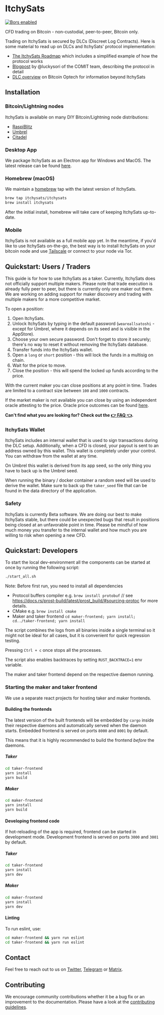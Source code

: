 # ItchySats

[![Bors enabled](https://bors.tech/images/badge_small.svg)](https://app.bors.tech/repositories/39253)

CFD trading on Bitcoin - non-custodial, peer-to-peer, Bitcoin only.

Trading on ItchySats is secured by DLCs (Discreet Log Contracts).
Here is some material to read up on DLCs and ItchySats' protocol implementation:

- [The ItchySats Roadmap](https://itchysats.medium.com/itchysats-roadmap-to-the-most-awesome-bitcoin-dex-464a42bf4881) which includes a simplified example of how the protocol works
- [Blogpost](https://comit.network/blog/2022/01/11/cfd-protocol-explained) by @luckysori of the COMIT team, describing the protocol in detail
- [DLC overview](https://bitcoinops.org/en/topics/discreet-log-contracts/) on Bitcoin Optech for information beyond ItchySats

## Installation

### Bitcoin/Lightning nodes

ItchySats is available on many DIY Bitcoin/Lightning node distributions:

- [RaspiBlitz](https://github.com/rootzoll/raspiblitz#feature-overview)
- [Umbrel](https://getumbrel.com/)
- [Citadel](https://runcitadel.space/)

### Desktop App

We package ItchySats as an Electron app for Windows and MacOS.
The latest release can be found [here](https://github.com/itchysats/itchysats/releases/latest).

### Homebrew (macOS)

We maintain a [homebrew](https://brew.sh/) tap with the latest version of ItchySats.

```sh
brew tap itchysats/itchysats
brew install itchysats
```

After the initial install, homebrew will take care of keeping ItchySats up-to-date.

### Mobile

ItchySats is not available as a full mobile app yet.
In the meantime, if you'd like to use ItchySats on-the-go, the best way is to install ItchySats on your bitcoin node and use
[Tailscale](https://tailscale.com/) or connect to your node via Tor.

## Quickstart: Users / Traders

This guide is for how to use ItchySats as a taker.
Currently, ItchySats does not officially support multiple makers.
Please note that trade execution is already fully peer to peer, but there is currently only one maker out there.
We are working on adding support for maker discovery and trading with multiple makers for a more competitive market.

To open a position:

1. Open ItchySats.
2. Unlock ItchySats by typing in the default password (`weareallsatoshi` - except for Umbrel, where it depends on its seed and is visible in the AppStore).
3. Choose your own secure password. Don't forget to store it securely; there's no way to reset it without removing the ItchySats database.
4. Transfer funds into the ItchySats wallet.
5. Open a `long` or `short` position - this will lock the funds in a multisig on chain.
6. Wait for the price to move.
7. Close the position - this will spend the locked up funds according to the price.

With the current maker you can close positions at any point in time.
Trades are limited to a contract size between `100` and `1000` contracts.

If the market maker is not available you can close by using an independent oracle attesting to the price.
Oracle price outcomes can be found [here](https://outcome.observer/h00.ooo/x/BitMEX/BXBT).

**Can't find what you are looking for? Check out the [👉 FAQ 👈](http://faq.itchysats.network).**

### ItchySats Wallet

ItchySats includes an internal wallet that is used to sign transactions during the DLC setup.
Additionally, when a CFD is closed, your payout is sent to an address owned by this wallet.
This wallet is completely under your control.
You can withdraw from the wallet at any time.

On Umbrel this wallet is derived from its app seed, so the only thing you have to back up is the Umbrel seed.

When running the binary / docker container a random seed will be used to derive the wallet.
Make sure to back up the `taker_seed` file that can be found in the data directory of the application.

### Safety

ItchySats is currently Beta software.
We are doing our best to make ItchySats stable, but there could be unexpected bugs that result in positions being closed at an unfavorable point in time.
Please be mindful of how much money you transfer to the internal wallet and how much you are willing to risk when opening a new CFD.

## Quickstart: Developers

To start the local dev-environment all the components can be started at once by running the following script:

```bash
./start_all.sh
```

Note: Before first run, you need to install all dependencies

- Protocol buffers compiler e.g. `brew install protobuf` // see https://docs.rs/prost-build/latest/prost_build/#sourcing-protoc for more details.
- CMake e.g. `brew install cmake`
- Maker and taker frontend `cd maker-frontend; yarn install; cd../taker-frontend; yarn install`

The script combines the logs from all binaries inside a single terminal so it
might not be ideal for all cases, but it is convenient for quick regression testing.

Pressing `Ctrl + c` once stops all the processes.

The script also enables backtraces by setting `RUST_BACKTRACE=1` env variable.

The maker and taker frontend depend on the respective daemon running.

### Starting the maker and taker frontend

We use a separate react projects for hosting taker and maker frontends.

#### Building the frontends

The latest version of the built frontends will be embedded by `cargo` inside
their respective daemons and automatically served when the daemon starts.
Embedded frontend is served on ports `8000` and `8001` by default.

This means that it is highly recommended to build the frontend _before_ the daemons.

##### Taker

```bash
cd taker-frontend
yarn install
yarn build
```

##### Maker

```bash
cd maker-frontend
yarn install
yarn build
```

#### Developing frontend code

If hot-reloading of the app is required, frontend can be started in development mode.
Development frontend is served on ports `3000` and `3001` by default.

##### Taker

```bash
cd taker-frontend
yarn install
yarn dev
```

##### Maker

```bash
cd maker-frontend
yarn install
yarn dev
```

#### Linting

To run eslint, use:

```bash
cd maker-frontend && yarn run eslint
cd taker-frontend && yarn run eslint
```

## Contact

Feel free to reach out to us on [Twitter](twitter.com/itchysats), [Telegram](https://t.me/joinchat/ULycH50PLV1jOTI0) or [Matrix](https://matrix.to/#/!OSErkwZgvuIhcizfaI:matrix.org?via=matrix.org).

## Contributing

We encourage community contributions whether it be a bug fix or an improvement to the documentation.
Please have a look at the [contributing guidelines](./CONTRIBUTING.md).
